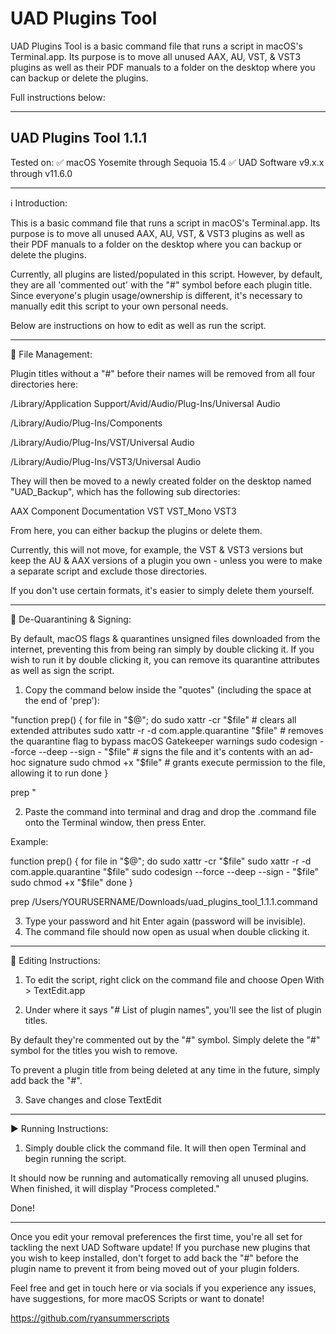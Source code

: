# UAD Plugins Tool
UAD Plugins Tool is a basic command file that runs a script in macOS's Terminal.app.
Its purpose is to move all unused AAX, AU, VST, & VST3 plugins as well as their PDF manuals to a folder on the desktop where you can backup or delete the plugins.


Full instructions below:


----------------------
UAD Plugins Tool 1.1.1
----------------------

Tested on:
✅ macOS Yosemite through Sequoia 15.4
✅ UAD Software v9.x.x through v11.6.0

------------------------------------------

ℹ️ Introduction:

This is a basic command file that runs a script in macOS's Terminal.app.
Its purpose is to move all unused AAX, AU, VST, & VST3 plugins as well as their PDF manuals to a folder on the desktop where you can backup or delete the plugins.

Currently, all plugins are listed/populated in this script. However, by default, they are all 'commented out' with the "#" symbol before each plugin title. 
Since everyone's plugin usage/ownership is different, it's necessary to manually edit this script to your own personal needs.

Below are instructions on how to edit as well as run the script.

------------------------------------------

📂 File Management:

Plugin titles without a "#" before their names will be removed from all four directories here:

/Library/Application Support/Avid/Audio/Plug-Ins/Universal Audio

/Library/Audio/Plug-Ins/Components

/Library/Audio/Plug-Ins/VST/Universal Audio

/Library/Audio/Plug-Ins/VST3/Universal Audio


They will then be moved to a newly created folder on the desktop named "UAD_Backup", which has the following sub directories:

AAX
Component
Documentation
VST
VST_Mono
VST3

From here, you can either backup the plugins or delete them.

Currently, this will not move, for example, the VST & VST3 versions but keep the AU & AAX versions of a plugin you own - unless you were to make a separate script and exclude those directories. 

If you don't use certain formats, it's easier to simply delete them yourself.

------------------------------------------

🧼 De-Quarantining & Signing:


By default, macOS flags & quarantines unsigned files downloaded from the internet, preventing this from being ran simply by double clicking it. 
If you wish to run it by double clicking it, you can remove its quarantine attributes as well as sign the script.

1. Copy the command below inside the "quotes" (including the space at the end of 'prep'):

"function prep() {
    for file in "$@"; do
        sudo xattr -cr "$file" # clears all extended attributes
	sudo xattr -r -d com.apple.quarantine "$file" # removes the quarantine flag to bypass macOS Gatekeeper warnings
        sudo codesign --force --deep --sign - "$file" # signs the file and it's contents with an ad-hoc signature
	sudo chmod +x "$file" # grants execute permission to the file, allowing it to run
    done
}

prep "

2. Paste the command into terminal and drag and drop the .command file onto the Terminal window, then press Enter.

Example:

function prep() {
    for file in "$@"; do
        sudo xattr -cr "$file"
        sudo xattr -r -d com.apple.quarantine "$file"
        sudo codesign --force --deep --sign - "$file"
        sudo chmod +x "$file"
    done
}

prep /Users/YOURUSERNAME/Downloads/uad_plugins_tool_1.1.1.command 

3. Type your password and hit Enter again (password will be invisible).
4. The command file should now open as usual when double clicking it.

------------------------------------------

📝 Editing Instructions:

1. To edit the script, right click on the command file and choose Open With > TextEdit.app

2. Under where it says "# List of plugin names", you'll see the list of plugin titles. 

By default they're commented out by the "#" symbol. Simply delete the "#" symbol for the titles you wish to remove. 

To prevent a plugin title from being deleted at any time in the future, simply add back the "#".

3. Save changes and close TextEdit

------------------------------------------

▶️ Running Instructions:

1. Simply double click the command file. It will then open Terminal and begin running the script.

It should now be running and automatically removing all unused plugins.
When finished, it will display "Process completed."

Done! 

------------------------------------------

Once you edit your removal preferences the first time, you're all set for tackling the next UAD Software update! 
If you purchase new plugins that you wish to keep installed, don't forget to add back the "#" before the plugin name to prevent it from being moved out of your plugin folders.

Feel free and get in touch here or via socials if you experience any issues, have suggestions, for more macOS Scripts or want to donate!

https://github.com/ryansummerscripts
